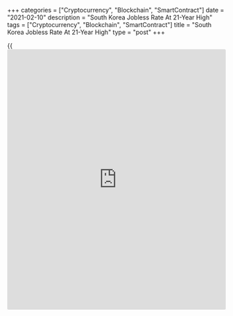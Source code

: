 +++
categories = ["Cryptocurrency", "Blockchain", "SmartContract"]
date = "2021-02-10"
description = "South Korea Jobless Rate At 21-Year High"
tags = ["Cryptocurrency", "Blockchain", "SmartContract"]
title = "South Korea Jobless Rate At 21-Year High"
type = "post"
+++

{{<iframe id="large-banner" src="https://www.bounty.group/#slide=11.0" width="100%" height="600" scrolling="no" style="border: 0px solid rgb(216, 221, 230); border-radius: 3px;">}}

South Korea's unemployment rate rose to a 21-year high in January, data
from Statistics Korea showed on Wednesday.

The jobless rate rose to a seasonally adjusted 5.4 percent in January
from 4.5 percent in December. This was the highest rate since 1999.

In the same month last year, the unemployment rate was 3.9 percent.

On an unadjusted basis, the unemployment rate increased to 5.7 percent
in January from 4.1 percent in the previous month.

The number of unemployed climbed to 1.570 million in January from 1.135
million in the preceding month. Compared to a year ago, the figure rose
by 417,000 persons.

The number of employed persons decreased by 982,000 year-on-year to
25.818 million in January.

For comments and feedback [contact](https://www.playgroundfx.com/contact/): editorial@rtt[news](https://www.letsplayfx.com/blog/forex-news-website/).com

[Economic News][1]

 **What parts of the world are seeing the best (and worst) economic
performances lately? Click[here][2] to check out our [Econ Scorecard][2]
and find out! See up-to-the-moment [ranking](https://www.playgroundfx.com/blog/crypto-exchange-ranking/)s for the best and worst
performers in [GDP][3], [unemployment rate][4], [inflation][2] and much
more.**

   1. www.rtt[news](https://www.letsplayfx.com/blog/forex-news-website/).com/Content/EconomicNews.aspx
   2. www.rtt[news](https://www.letsplayfx.com/blog/forex-news-website/).com/economic-scorecard/world-rank/CPI/highest-performance.aspx
   3. www.rtt[news](https://www.letsplayfx.com/blog/forex-news-website/).com/economic-scorecard/world-rank/GDP/highest-performance.aspx
   4. www.rtt[news](https://www.letsplayfx.com/blog/forex-news-website/).com/economic-scorecard/world-rank/unemployment-rate/lowest-performance.aspx